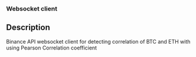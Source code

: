 ### **Websocket client**
## **Description**
Binance API websocket client for detecting correlation of BTC and ETH with using Pearson Correlation coefficient